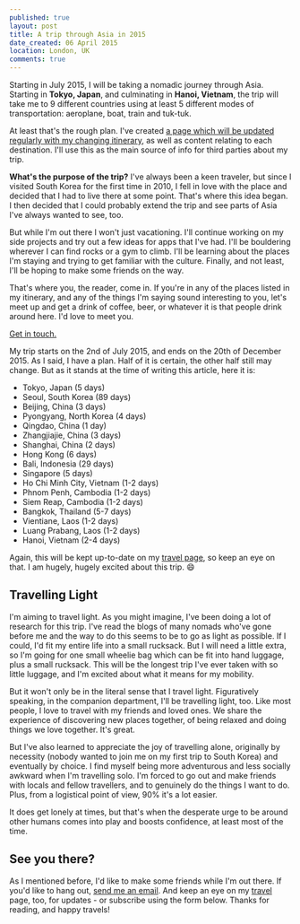 ```yaml
---
published: true
layout: post
title: A trip through Asia in 2015
date_created: 06 April 2015
location: London, UK
comments: true
---
```


Starting in July 2015, I will be taking a nomadic journey through Asia. Starting in **Tokyo, Japan**, and culminating in **Hanoi, Vietnam**, the trip will take me to 9 different countries using at least 5 different modes of transportation: aeroplane, boat, train and tuk-tuk.

At least that's the rough plan. I've created [a page which will be updated regularly with my changing itinerary](/nomad), as well as content relating to each destination. I'll use this as the main source of info for third parties about my trip.

**What's the purpose of the trip?** I've always been a keen traveler, but since I visited South Korea for the first time in 2010, I fell in love with the place and decided that I had to live there at some point. That's where this idea began. I then decided that I could probably extend the trip and see parts of Asia I've always wanted to see, too.

<!-- PUT IN THE TRAVELELRS POCKET REFERENCE PIC HERE -->

But while I'm out there I won't just vacationing. I'll continue working on my side projects and try out a few ideas for apps that I've had. I'll be bouldering wherever I can find rocks or a gym to climb. I'll be learning about the places I'm staying and trying to get familiar with the culture. Finally, and not least, I'll be hoping to make some friends on the way.

That's where you, the reader, come in. If you're in any of the places listed in my itinerary, and any of the things I'm saying sound interesting to you, let's meet up and get a drink of coffee, beer, or whatever it is that people drink around here. I'd love to meet you.

<a href="mailto:dan@danhough.com?subject=Nomadic+Journey" class="cta--primary inline">Get in touch.</a>

My trip starts on the 2nd of July 2015, and ends on the 20th of December 2015. As I said, I have a plan. Half of it is certain, the other half still may change. But as it stands at the time of writing this article, here it is:

* Tokyo, Japan (5 days)
* Seoul, South Korea (89 days)
* Beijing, China (3 days)
* Pyongyang, North Korea (4 days)
* Qingdao, China (1 day)
* Zhangjiajie, China (3 days)
* Shanghai, China (2 days)
* Hong Kong (6 days)
* Bali, Indonesia (29 days)
* Singapore (5 days)
* Ho Chi Minh City, Vietnam (1-2 days)
* Phnom Penh, Cambodia (1-2 days)
* Siem Reap, Cambodia (1-2 days)
* Bangkok, Thailand (5-7 days)
* Vientiane, Laos (1-2 days)
* Luang Prabang, Laos (1-2 days)
* Hanoi, Vietnam (2-4 days)

Again, this will be kept up-to-date on my [travel page](/nomad), so keep an eye on that. I am hugely, hugely excited about this trip. :smile:

## Travelling Light

I'm aiming to travel light. As you might imagine, I've been doing a lot of research for this trip. I've read the blogs of many nomads who've gone before me and the way to do this seems to be to go as light as possible. If I could, I'd fit my entire life into a small rucksack. But I will need a little extra, so I'm going for one small wheelie bag which can be fit into hand luggage, plus a small rucksack. This will be the longest trip I've ever taken with so little luggage, and I'm excited about what it means for my mobility.

But it won't only be in the literal sense that I travel light. Figuratively speaking, in the companion department, I'll be travelling light, too. Like most people, I love to travel with my friends and loved ones. We share the experience of discovering new places together, of being relaxed and doing things we love together. It's great.

But I've also learned to appreciate the joy of travelling alone, originally by necessity (nobody wanted to join me on my first trip to South Korea) and eventually by choice. I find myself being more adventurous and less socially awkward when I'm travelling solo. I'm forced to go out and make friends with locals and fellow travellers, and to genuinely do the things I want to do. Plus, from a logistical point of view, 90% it's a lot easier.

It does get lonely at times, but that's when the desperate urge to be around other humans comes into play and boosts confidence, at least most of the time.

## See you there?

As I mentioned before, I'd like to make some friends while I'm out there. If you'd like to hang out, <a href="mailto:dan@danhough.com?subject=About+your+trip">send me an email</a>. And keep an eye on my [travel](/nomad) page, too, for updates - or subscribe using the form below. Thanks for reading, and happy travels!

